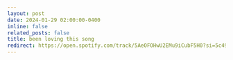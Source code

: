 ```yaml
---
layout: post
date: 2024-01-29 02:00:00-0400
inline: false
related_posts: false
title: been loving this song
redirect: https://open.spotify.com/track/5AeOFOHwU2EMu9iCubF5H0?si=5c492d4d7ffd40a9
---
```

